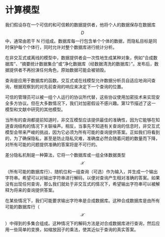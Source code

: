 # 计算模型

我们假设存在一个可信的和可信赖的数据提供者，他将个人的数据保存在数据库 $$D$$ 中，通常由若干 N 行组成。数据库每一行包含单个个体的数据，而隐私目标是同时保护每个个体行，同时允许对整个数据库进行统计分析。

在非交互式或离线的模型中，数据提供者会一次性地生成某种对象，例如“合成数据库”、“摘要统计数据集合”或“净化数据库（经数据清洗的数据库）”。发布后，数据提供者不再扮演任何角色，原始数据可能会被销毁。

查询是应用于数据库的函数。交互式或在线模型允许数据分析员自适应地询问查询，根据观察到的对先前查询的响应来决定下一个查询的位置。

可信的管理员可以被一组个人运行的协议所代替，这些协议使用加密技术来实现安全多方协议。但在大多数情况下，我们对加密假设不感兴趣。第12节描述了这一模型和文献中研究的其他模型。

当所有的查询都提前知道时，非交互模型应该提供最佳的准确性，因为它能够在知道查询结构的情况下关联噪声。相反，当事先不知道有关查询的信息时，非交互式模型会带来严峻的挑战，因为它必须为所有可能的查询提供答案。正如我们将看到的，为了确保隐私，甚至是防止隐私灾难，准确度必然会随着问题的数量而下降，对所有可能的问题提供准确的答案将是不可行的。

差分隐私机制是一种算法，它将一个数据库或一组全体数据类型 $$\mathcal{X}$$ （所有可能的数据库行）、随机位和一组查询（可选）作为输入，并生成一个输出字符串。希望可以对输出字符串进行解码，以便对查询产生相对准确的答案。如果没有出现任何查询，那么我们就处于非交互式的情况下，希望输出字符串可以被解释为将来的查询提供答案。

在某些情况下，我们可能要求输出字符串是合成数据库。这种合成数据库是由所有可能的数据库行（$$\mathcal{X}$$）中得到的多集合组成。这种情况下的解码方法是对合成数据库进行查询，然后应用一些简单的变换，如缩放因子的乘法，使其近似于查询的真实答案。
